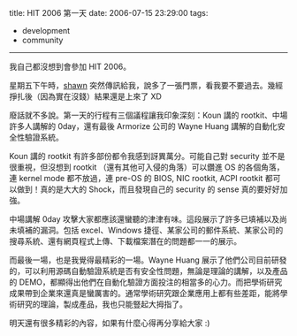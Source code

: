 title: HIT 2006 第一天
date: 2006-07-15 23:29:00
tags: 
- development
- community
---

我自己都沒想到會參加 HIT 2006。

星期五下午時，[shawn](http://kalug.linux.org.tw/pmwiki/pmwiki.php?n=Profiles.Shawn) 突然傳訊給我，說多了一張門票，看我要不要過去。幾經掙扎後（因為實在沒錢）結果還是上來了 XD

廢話就不多說。第一天的行程有三個議程讓我印象深刻：Koun 講的 rootkit、中場許多人講解的 0day，還有最後 Armorize 公司的 Wayne Huang 講解的自動化安全性驗證系統。

Koun 講的 rootkit 有許多部份都令我感到訝異萬分。可能自己對 security 並不是很重視，但沒想到 rootkit （還有其他可入侵的角落）可以鑽進 OS 的各個角落，連 kernel mode 都不放過，連 pre-OS 的 BIOS, NIC rootkit, ACPI rootkit 都可以做到！真的是大大的 Shock，而且發現自己的 security 的 sense 真的要好好加強。

中場講解 0day 攻擊大家都應該還蠻聽的津津有味。這段展示了許多已填補以及尚未填補的漏洞。包括 excel、Windows 捷徑、某家公司的郵件系統、某家公司的搜尋系統、還有網頁程式上傳、下載檔案潛在的問題都一一的展示。

而最後一場，也是我覺得最精彩的一場。Wayne Huang 展示了他們公司目前研發的，可以利用源碼自動驗證系統是否有安全性問題，無論是理論的講解，以及產品的 DEMO，都顯得出他們在自動化驗證方面投注的相當多的心力。而把學術研究成果帶到企業來還真是蠻厲害的。通常學術研究跟企業應用上都有些差距，能將學術研究的理論，製成產品，我也只能豎起大拇指了。

明天還有很多精彩的內容，如果有什麼心得再分享給大家 :)
